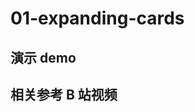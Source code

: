 # 01-expanding-cards

## 演示 demo

<ExpandingCards />

## 相关参考 B 站视频

<BiliBili bvid="BV1BN4y1j77w" />
